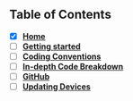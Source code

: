 ## Table of Contents
- [x] [**Home**][home]   
- [ ] [**Getting started**][Gstart]  
- [ ] [**Coding Conventions**][CConv]    
- [ ] [**In-depth Code Breakdown**][bdown]     
- [ ] [**GitHub**][GConv]    
- [ ] [**Updating Devices**][dvcupd]

[home]: https://github.com/Aidan747/FRC-Offseason-2022/wiki
[Gstart]: https://github.com/Aidan747/FRC-Offseason-2022/wiki/Starting-out
[GConv]: https://github.com/Aidan747/FRC-Offseason-2022/wiki/GitHub
[CConv]: https://github.com/Aidan747/FRC-Offseason-2022/wiki/Coding-Conventions
[bdown]: https://github.com/Aidan747/FRC-Offseason-2022/wiki/Code-Breakdown
[dvcupd]: https://github.com/Aidan747/FRC-Offseason-2022/wiki/Updating-devices